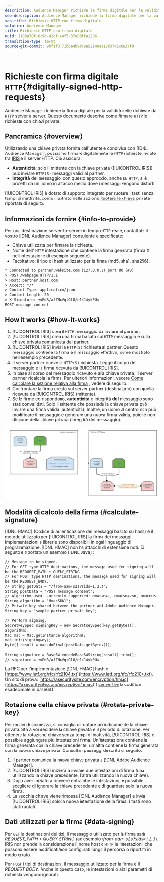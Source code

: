 ```yaml
---
description: Audience Manager richiede la firma digitale per la validità delle richieste server-to-server HTTP. Questo documento descrive come firmare le richieste HTTP con chiavi private.
seo-description: Audience Manager richiede la firma digitale per la validità delle richieste server-to-server HTTP. Questo documento descrive come firmare le richieste HTTP con chiavi private.
seo-title: Richieste HTTP con firma digitale
solution: Audience Manager
title: Richieste HTTP con firma digitale
uuid: 1183a70f-0c96-42cf-a4f5-37a83ffa1286
translation-type: tm+mt
source-git-commit: 9bf1f3771b6a4b9bb9a52149e812b37d1c8e27f8

---
```



# Richieste con firma digitale `HTTP`{#digitally-signed-http-requests}

Audience Manager richiede la firma digitale per la validità delle richieste da `HTTP` server a server. Questo documento descrive come firmare `HTTP` le richieste con chiavi private.

## Panoramica {#overview}

<!-- digitally_signed_http_requests.xml -->

Utilizzando una chiave privata fornita dall'utente e condivisa con [!DNL Audience Manager], possiamo firmare digitalmente le `HTTP` richieste inviate tra [IRIS](../../../reference/system-components/components-data-action.md#iris) e il server HTTP. Ciò assicura:

* **Autenticità**: solo il mittente con la chiave privata ([!UICONTROL IRIS]) può inviare `HTTP(S)` messaggi validi al partner.
* **Integrità** del messaggio: con questo approccio, anche su `HTTP`, si è protetti da un uomo in attacco medio dove i messaggi vengono distorti.

[!UICONTROL IRIS] è dotato di supporto integrato per ruotare i tasti senza tempi di inattività, come illustrato nella sezione [Ruotare la chiave](../../../integration/receiving-audience-data/real-time-outbound-transfers/digitally-signed-http-requests.md#rotate-private-key) privata riportata di seguito.

## Informazioni da fornire {#info-to-provide}

Per una destinazione server-to-server in tempo `HTTP` reale, contattate il vostro [!DNL Audience Manager] consulente e specificate:

* Chiave utilizzata per firmare la richiesta.
* Nome dell' `HTTP` intestazione che contiene la firma generata (firma X nell'intestazione di esempio seguente).
* Facoltativo: il tipo di hash utilizzato per la firma (md5, sha1, sha256).

```
* Connected to partner.website.com (127.0.0.1) port 80 (#0)
> POST /webpage HTTP/1.1
> Host: partner.host.com
> Accept: */*
> Content-Type: application/json
> Content-Length: 20
> X-Signature: +wFdR/afZNoVqtGl8/e1KJ4ykPU=
POST message content
```

## How it works {#how-it-works}

1. [!UICONTROL IRIS] crea il `HTTP` messaggio da inviare al partner.
1. [!UICONTROL IRIS] crea una firma basata sul `HTTP` messaggio e sulla chiave privata comunicata dal partner.
1. [!UICONTROL IRIS] invia la `HTTP(S)` richiesta al partner. Questo messaggio contiene la firma e il messaggio effettivo, come mostrato nell'esempio precedente.
1. Il server partner riceve la `HTTP(S)` richiesta. Legge il corpo del messaggio e la firma ricevuta da [!UICONTROL IRIS].
1. In base al corpo del messaggio ricevuto e alla chiave privata, il server partner ricalcola la firma. Per ulteriori informazioni, vedere [Come calcolare la sezione relativa alla firma](../../../integration/receiving-audience-data/real-time-outbound-transfers/digitally-signed-http-requests.md#calculate-signature) , vedere di seguito.
1. Confrontare la firma creata sul server partner (destinatario) con quella ricevuta da [!UICONTROL IRIS] (mittente).
1. Se le firme corrispondono, **autenticità** e integrità **del** messaggio sono stati convalidati. Solo il mittente che possiede la chiave privata può inviare una firma valida (autenticità). Inoltre, un uomo al centro non può modificare il messaggio e generare una nuova firma valida, poiché non dispone della chiave privata (integrità del messaggio).

![](assets/iris-digitally-sign-http-request.png)

## Modalità di calcolo della firma {#calculate-signature}

[!DNL HMAC] (Codice di autenticazione dei messaggi basato su hash) è il metodo utilizzato per [!UICONTROL IRIS] la firma dei messaggi. Implementazioni e librerie sono disponibili in ogni linguaggio di programmazione. [!DNL HMAC] non ha attacchi di estensione noti. Di seguito è riportato un esempio [!DNL Java] :

```
// Message to be signed.
// For GET type HTTP destinations, the message used for signing will be the REQUEST_PATH + QUERY_STRING
// For POST type HTTP destinations, the message used for signing will be the REQUEST_BODY.
// String getData = "/from-aam-s2s?sids=1,2,3";
String postData = "POST message content";
// Algorithm used. Currently supported: HmacSHA1, HmacSHA256, HmacMD5.
String algorithm = "HmacSHA1";
// Private key shared between the partner and Adobe Audience Manager.
String key = "sample_partner_private_key";
  
// Perform signing.
SecretKeySpec signingKey = new SecretKeySpec(key.getBytes(), algorithm);
Mac mac = Mac.getInstance(algorithm);
mac.init(signingKey);
byte[] result = mac.doFinal(postData.getBytes());
  
String signature = Base64.encodeBase64String(result).trim(); 
// signature = +wFdR/afZNoVqtGl8/e1KJ4ykPU=
```

La RFC per l'implementazione [!DNL HMAC] hash è [https://www.ietf.org/rfc/rfc2104.txt](https://www.ietf.org/rfc/rfc2104.txt). Un sito di prova: [https://asecuritysite.com/encryption/hmac](https://asecuritysite.com/encryption/hmac) ( [convertire](https://tomeko.net/online_tools/hex_to_base64.php?lang=en) la codifica esadecimale in base64).

## Rotazione della chiave privata {#rotate-private-key}

Per motivi di sicurezza, si consiglia di ruotare periodicamente la chiave privata. Sta a voi decidere la chiave privata e il periodo di rotazione. Per ottenere la rotazione chiave senza tempi di inattività, [!UICONTROL IRIS] è possibile aggiungere più intestazioni firma. Un'intestazione contiene la firma generata con la chiave precedente, un'altra contiene la firma generata con la nuova chiave privata. Consulta i passaggi descritti di seguito:

1. Il partner comunica la nuova chiave privata a [!DNL Adobe Audience Manager].
1. [!UICONTROL IRIS] inizierà a inviare due intestazioni di firma (una utilizzando la chiave precedente, l'altra utilizzando la nuova chiave).
1. Dopo aver iniziato a ricevere entrambe le intestazioni, è possibile scegliere di ignorare la chiave precedente e di guardare solo la nuova firma.
1. La vecchia chiave viene rimossa [!DNL Audience Manager] e invia [!UICONTROL IRIS] solo la nuova intestazione della firma. I tasti sono stati ruotati.

## Dati utilizzati per la firma {#data-signing}

Per `GET` le destinazioni dei tipi, il messaggio utilizzato per la firma sarà *REQUEST_PATH + QUERY STRING* (ad esempio */from-aam-s2s?sids=1,2,3*). IRIS non prende in considerazione il nome host o `HTTP` le intestazioni, che possono essere modificati/non configurati lungo il percorso o riportati in modo errato.

Per `POST` i tipi di destinazioni, il messaggio utilizzato per la firma è il *REQUEST BODY*. Anche in questo caso, le intestazioni o altri parametri di richiesta vengono ignorati.
